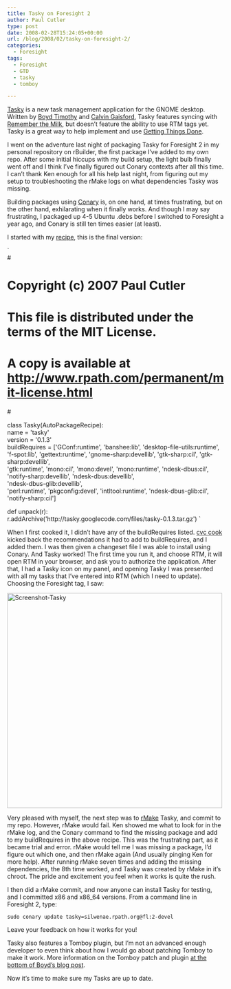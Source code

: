 ```yaml
---
title: Tasky on Foresight 2
author: Paul Cutler
type: post
date: 2008-02-28T15:24:05+00:00
url: /blog/2008/02/tasky-on-foresight-2/
categories:
  - Foresight
tags:
  - Foresight
  - GTD
  - tasky
  - tomboy

---
```

[Tasky][1] is a new task management application for the GNOME desktop. Written by [Boyd Timothy][2] and [Calvin Gaisford][3], Tasky features syncing with [Remember the Milk][4], but doesn&#8217;t feature the ability to use RTM tags yet. Tasky is a great way to help implement and use [Getting Things Done][5].

I went on the adventure last night of packaging Tasky for Foresight 2 in my personal repository on rBuilder, the first package I&#8217;ve added to my own repo. After some initial hiccups with my build setup, the light bulb finally went off and I think I&#8217;ve finally figured out Conary contexts after all this time. I can&#8217;t thank Ken enough for all his help last night, from figuring out my setup to troubleshooting the rMake logs on what dependencies Tasky was missing.

Building packages using [Conary][6] is, on one hand, at times frustrating, but on the other hand, exhilarating when it finally works. And though I may say frustrating, I packaged up 4-5 Ubuntu .debs before I switched to Foresight a year ago, and Conary is still ten times easier (at least).

I started with my [recipe][7], this is the final version:

`<br />
#<br />
# Copyright (c) 2007 Paul Cutler <pcutler>
# This file is distributed under the terms of the MIT License.<br />
# A copy is available at http://www.rpath.com/permanent/mit-license.html<br />
#</p>
<p>class Tasky(AutoPackageRecipe):<br />
    name = 'tasky'<br />
    version = '0.1.3'<br />
    buildRequires = ['GConf:runtime', 'banshee:lib', 'desktop-file-utils:runtime',<br />
    'f-spot:lib', 'gettext:runtime', 'gnome-sharp:devellib', 'gtk-sharp:cil', 'gtk-sharp:devellib',<br />
    'gtk:runtime', 'mono:cil', 'mono:devel', 'mono:runtime', 'ndesk-dbus:cil', 'notify-sharp:devellib', 'ndesk-dbus:devellib',<br />
    'ndesk-dbus-glib:devellib',<br />
    'perl:runtime', 'pkgconfig:devel', 'intltool:runtime', 'ndesk-dbus-glib:cil', 'notify-sharp:cil']</p>
<p>    def unpack(r):<br />
        r.addArchive('http://tasky.googlecode.com/files/tasky-0.1.3.tar.gz')
</pcutler>`

When I first cooked it, I didn&#8217;t have any of the buildRequires listed. [cvc cook][8] kicked back the recommendations it had to add to buildRequires, and I added them. I was then given a changeset file I was able to install using Conary. And Tasky worked! The first time you run it, and choose RTM, it will open RTM in your browser, and ask you to authorize the application. After that, I had a Tasky icon on my panel, and opening Tasky I was presented with all my tasks that I&#8217;ve entered into RTM (which I need to update). Choosing the Foresight tag, I saw:

[<img src="https://i0.wp.com/farm4.static.flickr.com/3058/2297654639_6fefa23a6e.jpg?resize=500%2C500" width="500" height="500" alt="Screenshot-Tasky" data-recalc-dims="1" />][9]

Very pleased with myself, the next step was to [rMake][10] Tasky, and commit to my repo. However, rMake would fail. Ken showed me what to look for in the rMake log, and the Conary command to find the missing package and add to my buildRequires in the above recipe. This was the frustrating part, as it became trial and error. rMake would tell me I was missing a package, I&#8217;d figure out which one, and then rMake again (And usually pinging Ken for more help). After running rMake seven times and adding the missing dependencies, the 8th time worked, and Tasky was created by rMake in it&#8217;s chroot. The pride and excitement you feel when it works is quite the rush.

I then did a rMake commit, and now anyone can install Tasky for testing, and I committed x86 and x86_64 versions. From a command line in Foresight 2, type:

`sudo conary update tasky=silwenae.rpath.org@fl:2-devel`

Leave your feedback on how it works for you!

Tasky also features a Tomboy plugin, but I&#8217;m not an advanced enough developer to even think about how I would go about patching Tomboy to make it work. More information on the Tomboy patch and plugin [at the bottom of Boyd&#8217;s blog post][2].

Now it&#8217;s time to make sure my Tasks are up to date.

 [1]: http://code.google.com/p/tasky/
 [2]: http://boyd.musipal.com/2008/02/tasky-cracks-whip.html
 [3]: http://calvinrg.blogspot.com/
 [4]: http://www.rememberthemilk.com/
 [5]: http://www.davidco.com/what_is_gtd.php
 [6]: http://wiki.rpath.com/wiki/Conary
 [7]: http://wiki.rpath.com/wiki/Conary:Recipe
 [8]: http://wiki.rpath.com/wiki/Conary:cvc_cook
 [9]: http://www.flickr.com/photos/silwenae/2297654639/ "Screenshot-Tasky by silwenae, on Flickr"
 [10]: http://wiki.rpath.com/wiki/Conary:About_rMake